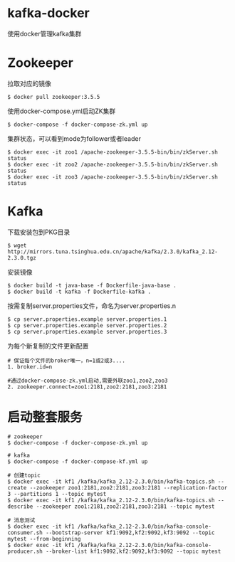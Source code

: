 # kafka-docker
使用docker管理kafka集群

# Zookeeper
拉取对应的镜像
```
$ docker pull zookeeper:3.5.5
```

使用docker-compose.yml启动ZK集群
```
$ docker-compose -f docker-compose-zk.yml up
```

集群状态，可以看到mode为follower或者leader
```
$ docker exec -it zoo1 /apache-zookeeper-3.5.5-bin/bin/zkServer.sh status
$ docker exec -it zoo2 /apache-zookeeper-3.5.5-bin/bin/zkServer.sh status
$ docker exec -it zoo3 /apache-zookeeper-3.5.5-bin/bin/zkServer.sh status
```

# Kafka
下载安装包到PKG目录
```
$ wget http://mirrors.tuna.tsinghua.edu.cn/apache/kafka/2.3.0/kafka_2.12-2.3.0.tgz
```

安装镜像
```
$ docker build -t java-base -f Dockerfile-java-base .
$ docker build -t kafka -f Dockerfile-kafka .
```

按需复制server.properties文件，命名为server.properties.n
```
$ cp server.properties.example server.properties.1
$ cp server.properties.example server.properties.2
$ cp server.properties.example server.properties.3
```

为每个新复制的文件更新配置
```
# 保证每个文件的broker唯一，n=1或2或3....
1. broker.id=n 

#通过docker-compose-zk.yml启动,需要外联zoo1,zoo2,zoo3
2. zookeeper.connect=zoo1:2181,zoo2:2181,zoo3:2181 
```

# 启动整套服务
```
# zookeeper
$ docker-compose -f docker-compose-zk.yml up

# kafka
$ docker-compose -f docker-compose-kf.yml up

# 创建topic
$ docker exec -it kf1 /kafka/kafka_2.12-2.3.0/bin/kafka-topics.sh --create --zookeeper zoo1:2181,zoo2:2181,zoo3:2181 --replication-factor 3 --partitions 1 --topic mytest
$ docker exec -it kf1 /kafka/kafka_2.12-2.3.0/bin/kafka-topics.sh --describe --zookeeper zoo1:2181,zoo2:2181,zoo3:2181 --topic mytest

# 消息测试
$ docker exec -it kf1 /kafka/kafka_2.12-2.3.0/bin/kafka-console-consumer.sh --bootstrap-server kf1:9092,kf2:9092,kf3:9092 --topic mytest --from-beginning
$ docker exec -it kf1 /kafka/kafka_2.12-2.3.0/bin/kafka-console-producer.sh --broker-list kf1:9092,kf2:9092,kf3:9092 --topic mytest
```
